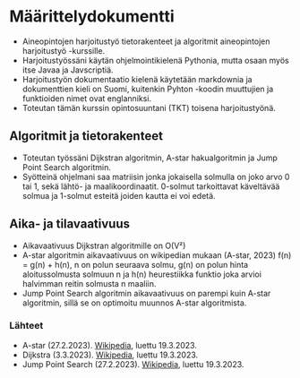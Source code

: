 # Määrittelydokumentti

- Aineopintojen harjoitustyö tietorakenteet ja algoritmit aineopintojen harjoitustyö -kurssille. 
- Harjoitustyössäni käytän ohjelmointikielenä Pythonia, mutta osaan myös itse Javaa ja Javscriptiä.
- Harjoitustyön dokumentaatio kielenä käytetään markdownia ja dokumenttien kieli on Suomi, kuitenkin Pyhton -koodin muuttujien ja funktioiden nimet ovat englanniksi. 
- Toteutan tämän kurssin opintosuuntani (TKT) toisena harjoitustyönä.

## Algoritmit ja tietorakenteet

- Toteutan työssäni Dijkstran algoritmin, A-star hakualgoritmin ja Jump Point Search algoritmin.
- Syötteinä ohjelmani saa matriisin jonka jokaisella solmulla on joko arvo 0 tai 1, sekä lähtö- ja maalikoordinaatit. 0-solmut tarkoittavat käveltävää solmua ja 1-solmut esteitä joiden kautta ei voi edetä.

## Aika- ja tilavaativuus

- Aikavaativuus Dijkstran algoritmille on O(V²)
- A-star algoritmin aikavaativuus on wikipedian mukaan (A-star, 2023) f(n) = g(n) + h(n), n on polun seuraava solmu, g(n) on polun hinta aloitussolmusta solmuun n ja h(n) heurestiikka funktio joka arvioi halvimman reitin solmusta n maaliin.
- Jump Point Search algoritmin aikavaativuus on parempi kuin A-star algoritmin, sillä se on optimoitu muunnos A-star algoritmista.

### Lähteet

- A-star (27.2.2023). [Wikipedia](https://en.wikipedia.org/wiki/A*_search_algorithm), luettu 19.3.2023.
- Dijkstra (3.3.2023). [Wikipedia](https://en.wikipedia.org/wiki/Dijkstra%27s_algorithm), luettu 19.3.2023. 
- Jump Point Search (27.2.2023). [Wikipedia](https://en.wikipedia.org/wiki/Jump_point_search), luettu 19.3.2023.
